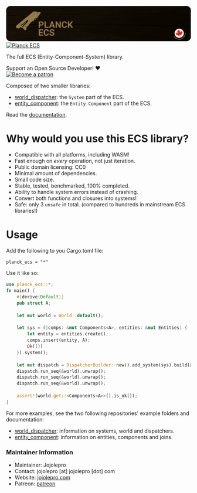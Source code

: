 <img src="repo/splash.png" alt="Planck ECS" />
<a href="https://crates.io/crates/planck_ecs">
    <img src="https://img.shields.io/crates/v/planck_ecs.svg" alt="Planck ECS" />
</a>

The full ECS (Entity-Component-System) library.

Support an Open Source Developer! :hearts:  
[![Become a patron](https://c5.patreon.com/external/logo/become_a_patron_button.png)](https://www.patreon.com/jojolepro)


Composed of two smaller libraries:
* [world_dispatcher](https://github.com/jojolepro/world_dispatcher): the `System` part of the ECS.
* [entity_component](https://github.com/jojolepro/entity_component): the `Entity-Component` part of the ECS.

Read the [documentation](https://docs.rs/planck_ecs).

# Why would you use this ECS library?

* Compatible with all platforms, including WASM!
* Fast enough on *every* operation, not just iteration.
* Public domain licensing: CC0
* Minimal amount of dependencies.
* Small code size.
* Stable, tested, benchmarked, 100% completed.
* Ability to handle system errors instead of crashing.
* Convert both functions and closures into systems!
* Safe: only 3 `unsafe` in total. (compared to hundreds in mainstream ECS libraries!)

# Usage
Add the following to you Cargo.toml file:
```
planck_ecs = "*"
```

Use it like so:
```rust
use planck_ecs::*;
fn main() {
    #[derive(Default)]
    pub struct A;

    let mut world = World::default();

    let sys = (|comps: &mut Components<A>, entities: &mut Entities| {
        let entity = entities.create();
        comps.insert(entity, A);
        Ok(())
    }).system();

    let mut dispatch = DispatcherBuilder::new().add_system(sys).build(&mut world);
    dispatch.run_seq(&world).unwrap();
    dispatch.run_seq(&world).unwrap();
    dispatch.run_seq(&world).unwrap();

    assert!(world.get::<Components<A>>().is_ok());
}
```

For more examples, see the two following repositories' example folders and documentation:
* [world_dispatcher](https://github.com/jojolepro/world_dispatcher): information on systems, world and dispatchers.
* [entity_component](https://github.com/jojolepro/entity_component): information on entities, components and joins.

### Maintainer Information

* Maintainer: Jojolepro
* Contact: jojolepro [at] jojolepro [dot] com
* Website: [jojolepro.com](https://jojolepro.com)
* Patreon: [patreon](https://patreon.com/jojolepro)


